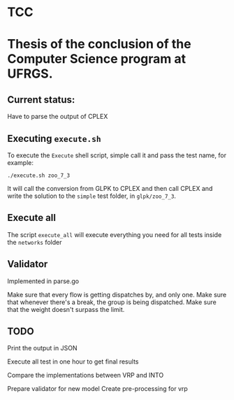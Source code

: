 # TCC

# Thesis of the conclusion of the Computer Science program at UFRGS.

## Current status:

Have to parse the output of CPLEX

## Executing `execute.sh`

To execute the `Execute` shell script, simple call it and pass the test name, for example:

`./execute.sh zoo_7_3`

It will call the conversion from GLPK to CPLEX and then call CPLEX and write the solution to the `simple` test folder, in `glpk/zoo_7_3`.

## Execute all

The script `execute_all` will execute everything you need for all tests inside the `networks` folder


## Validator

Implemented in parse.go

Make sure that every flow is getting dispatches by, and only one.
Make sure that whenever there's a break, the group is being dispatched.
Make sure that the weight doesn't surpass the limit.

## TODO
Print the output in JSON

Execute all test in one hour to get final results

Compare the implementations between VRP and INTO

Prepare validator for new model
Create pre-processing for vrp